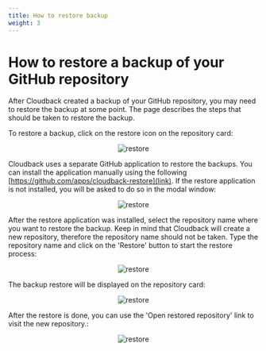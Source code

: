 ```yaml
---
title: How to restore backup
weight: 3
---
```


# How to restore a backup of your GitHub repository

After Cloudback created a backup of your GitHub repository, you may need to restore the backup at some point. The page describes the steps that should be taken to restore the backup.

To restore a backup, click on the restore icon on the repository card:

<p align="center">
  <img src="https://raw.githubusercontent.com/cloudback/docs/master/static/restore-backup/1-start-backup-restore.png" alt="restore" title="restore" class="screenshot">
</p>

Cloudback uses a separate GitHub application to restore the backups. You can install the application manually using the following [https://github.com/apps/cloudback-restore](link). If the restore application is not installed, you will be asked to do so in the modal window:

<p align="center">
  <img src="https://raw.githubusercontent.com/cloudback/docs/master/static/restore-backup/2-install-cloudback-restore.png" alt="restore" title="restore" class="screenshot">
</p>

After the restore application was installed, select the repository name where you want to restore the backup. Keep in mind that Cloudback will create a new repository, therefore the repository name should not be taken. Type the repository name and click on the 'Restore' button to start the restore process:

<p align="center">
  <img src="https://raw.githubusercontent.com/cloudback/docs/master/static/restore-backup/3-set-restore-name.png" alt="restore" title="restore" class="screenshot">
</p>

The backup restore will be displayed on the repository card:

<p align="center">
  <img src="https://raw.githubusercontent.com/cloudback/docs/master/static/restore-backup/4-restore-in-progress.png" alt="restore" title="restore" class="screenshot">
</p>

After the restore is done, you can use the 'Open restored repository' link to visit the new repository.:

<p align="center">
  <img src="https://raw.githubusercontent.com/cloudback/docs/master/static/restore-backup/5-view-restore.png" alt="restore" title="restore" class="screenshot">
</p>
